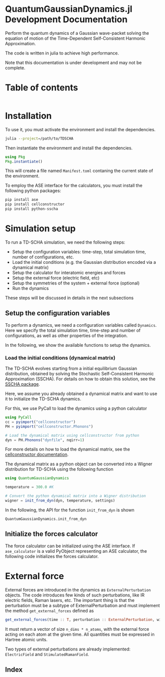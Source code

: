 # QuantumGaussianDynamics.jl Development Documentation

Perform the quantum dynamics of a Gaussian wave-packet solving the equation of motion of the Time-Dependent Self-Consistent Harmonic Approximation.

The code is written in julia to achieve high performance.

Note that this documentation is under development and may not be complete.

# Table of contents

```@contents
```

# Installation
To use it, you must activate the environment and install the dependencies.

```bash
julia --project=/path/to/TDSCHA
```

Then instantiate the environment and install the dependencies.

```julia
using Pkg
Pkg.instantiate()
```

This will create a file named ``Manifest.toml`` contaning the current state of the environment.

To employ the ASE interface for the calculators, you must install the following python packages:
```bash
pip install ase
pip install cellconstructor
pip install python-sscha
```

# Simulation setup

To run a TD-SCHA simulation, we need the following steps:

- Setup the configuration variables: time-step, total simulation time, number of configurations, etc.
- Load the initial conditions (e.g. the Gaussian distribution encoded via a dynamical matrix)
- Setup the calculator for interatomic energies and forces
- Setup the external force (electric field, etc)
- Setup the symmetries of the system + external force (optional)
- Run the dynamics

These steps will be discussed in details in the next subsections

## Setup the configuration variables

To perform a dynamics, we need a configuration variables called `Dynamics`.
Here we specify the total simulation time, time-step and number of configurations, as well as other properties of the integration.

In the following, we show the available functions to setup the dynamics.


### Load the initial conditions (dynamical matrix)

The TD-SCHA evolves starting from a initial equilibrium Gaussian distribution, obtained by solving the Stochastic Self-Consistent Harmonic Approximation (SSCHA).
For details on how to obtain this solution, see the [SSCHA package](https://sscha.eu).

Here, we assume you already obtained a dynamical matrix and want to use it to initialize the TD-SCHA dynamics.

For this, we use PyCall to load the dynamics using a python calculator

```julia
using PyCall
cc = pyimport("cellconstructor")
PH = pyimport("cellconstructor.Phonons")

# Load the dynamical matrix using cellconstructor from python
dyn = PH.Phonons("dynfile", nqirr=1)
```

For more details on how to load the dynamical matrix, see the [cellconstructor documentation](https://sscha.eu/documentation/).

The dynamical matrix as a python object can be converted into a Wigner distribution for TD-SCHA using the following function

```julia
using QuantumGaussianDynamics

temperature = 300.0 #K

# Convert the python dynamical matrix into a Wigner distribution
wigner = init_from_dyn(dyn, temperature, settings)
```

In the following, the API for the function `init_from_dyn` is shown

```@docs
QuantumGaussianDynamics.init_from_dyn
```

## Initialize the forces calculator

The force calculator can be initialized using the ASE interface.
If `ase_calculator` is a valid PyObject representing an ASE calculator, the following code initializes the forces calculator.

# External force

External forces are introduced in the dynamics as `ExternalPerturbation` objects. The code introduces few kinds of such perturbations, like IR electric fields, Raman lasers, etc. The important thing is that the perturbation must be a subtype of ExternalPerturbation and must implement the method `get_external_forces` defined as

```julia
get_external_forces(time :: T, perturbation :: ExternalPerturbation, wigner :: WignerDistribution{T}) :: Vector{T} where {T}
```

It must return a vector of size `n_dims * n_atoms`, with the external force acting on each atom at the given time. All quantities must be expressed in Hartree atomic units.

Two types of external perturbations are already implemented: `ElectricField` and `StimulatedRamanField`.



## Index

```@index
```
